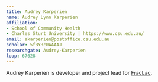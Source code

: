 ```yaml
---
title: Audrey Karperien
name: Audrey Lynn Karperien
affiliation:
- School of Community Health
- Charles Sturt University | https://www.csu.edu.au/
email: akarperien@postoffice.csu.edu.au
scholar: 5fBYRc0AAAAJ
researchgate: Audrey-Karperien
loop: 67628
---
```


Audrey Karperien is developer and project lead for
[FracLac](/ij/plugins/fraclac/fraclac.html).
